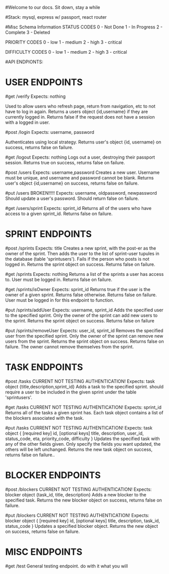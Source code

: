 #Welcome to our docs. Sit down, stay a while

#Stack: mysql, express w/ passport, react router

#Misc Schema Information
STATUS CODES
0 - Not Done
1 - In Progress
2 - Complete
3 - Deleted

PRIORITY CODES
0 - low
1 - medium
2 - high
3 - critical

DIFFICULTY CODES
0 - low
1 - medium
2 - high
3 - critical

#API ENDPIONTS:

# USER ENDPOINTS

#get /verify
Expects: nothing

Used to allow users who refresh page, return from navigation, etc to not have to log in again. Returns a users object {id,username} if they are currently logged in. Returns false if the request does not have a session with a logged in user.

#post /login
Expects: username, password

Authenticates using local strategy. Returns user's object {id, username} on success, returns false on failure.

#get /logout
Expects: nothing
Logs out a user, destroying their passport session. Returns true on success, returns false on failure.

#post /users
Expects: username,password
Creates a new user. Username must be unique, and username and password cannot be blank. Returns user's object {id,username} on success, returns false on failure.

#put /users
BROKEN!!!!!
Expects: username, oldpassword, newpassword
Should update a user's password. Should return false on failure.

#get /users/sprint
Expects: sprint_id
Returns all of the users who have access to a given sprint_id. Returns false on failure.

# SPRINT ENDPOINTS

#post /sprints
Expects: title
Creates a new sprint, with the post-er as the owner of the sprint. Then adds the user to the list of sprint-user tupules in the database (table 'sprintusers'). Fails if the person who posts is not logged in. Returns the sprint object on success. Returns false on failure.

#get /sprints
Expects: nothing
Returns a list of the sprints a user has access to. User must be logged in. Returns false on failure.

#get /sprints/isOwner
Expects: sprint_id
Returns true if the user is the owner of a given sprint. Returns false otherwise. Returns false on failure. User must be logged in for this endpoint to function.

#put /sprints/addUser
Expects: username, sprint_id
Adds the specified user to the specified sprint. Only the owner of the sprint can add new users to the sprint. Returns the sprint object on success. Returns false on failure

#put /sprints/removeUser
Expects: user_id, sprint_id
Removes the specified user from the specified sprint. Only the owner of the sprint can remove new users from the sprint. Returns the sprint object on success. Returns false on failure. The owner cannot remove themselves from the sprint.

# TASK ENDPOINTS


#post /tasks
CURRENT NOT TESTING AUTHENTICATION! 
Expects: task object {title,description,sprint_id}
Adds a task to the specified sprint. should require a user to be included in the given sprint under the table 'sprintusers'.

#get /tasks
CURRENT NOT TESTING AUTHENTICATION! 
Expects: sprint_id
Returns all of the tasks a given sprint has. Each task object contains a list of the blockers associated with the task.

#put /tasks
CURRENT NOT TESTING AUTHENTICATION! 
Expects: task object {
    [required key] id, 
    [optional keys] title,
    description,
    user_id,
    status_code,
    eta,
    priority_code,
    difficulty }
Updates the specified task with any of the other fields given. Only specify the fields you want updated, the others will be left unchanged. Returns the new task object on success, returns false on failure..

# BLOCKER ENDPOINTS

#post /blockers
CURRENT NOT TESTING AUTHENTICATION! 
Expects: blocker object {task_id, title, description}
Adds a new blocker to the specified task. Returns the new blocker object on success, returns false on failure.

#put /blockers
CURRENT NOT TESTING AUTHENTICATION! 
Expects: blocker object {
  [required key] id,
  [optional keys] title,
  description,
  task_id,
  status_code
}
Updates a specified blocker object. Returns the new object on success, returns false on failure.


# MISC ENDPOINTS

#get /test
General testing endpoint. do with it what you will




